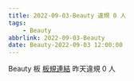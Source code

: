 ```yaml
---
title: 2022-09-03-Beauty 違規 0 人
tags:
    - Beauty
abbrlink: 2022-09-03-Beauty
date: Beauty-2022-09-03 12:00:00
---
```

Beauty 板 [板規連結](https://www.ptt.cc/bbs/Beauty/M.1630069980.A.84B.html)
昨天違規 0 人
